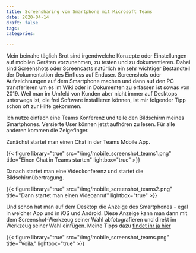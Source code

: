 ```yaml
---
title: Screensharing vom Smartphone mit Microsoft Teams
date: 2020-04-14
draft: false
tags: 
categories:

---
```


Mein beinahe täglich Brot sind irgendwelche Konzepte oder Einstellungen auf mobilen Geräten vorzunehmen, zu testen und zu dokumentieren. Dabei sind Screenshots oder Screencasts natürlich ein sehr wichtiger Bestandteil der Dokumentation des Einfluss auf Enduser. Screenshots oder Aufzeichnungen auf dem Smartphone machen und dann auf den PC transferieren um es im Wiki oder in Dokumenten zu erfassen ist sowas von 2019. Weil man im Umfeld von Kunden aber nicht immer auf Desktops unterwegs ist, die frei Software installieren können, ist mir folgender Tipp schon oft zur Hilfe gekommen.

Ich nutze einfach eine Teams Konferenz und teile den Bildschirm meines Smartphones. Versierte User können jetzt aufhören zu lesen. Für alle anderen kommen die Zeigefinger.

Zunächst startet man einen Chat in der Teams Mobile App.

{{< figure library="true" src="/img/mobile_screenshot_teams1.png" title="Einen Chat in Teams starten" lightbox="true" >}}

Danach startet man eine Videokonferenz und startet die Bildschirmübertragung.

{{< figure library="true" src="/img/mobile_screenshot_teams2.png" title="Dann startet man einen Videoanruf" lightbox="true" >}}

Und schon hat man auf dem Desktop die Anzeige des Smartphones - egal in welcher App und in iOS und Android. Diese Anzeige kann man dann mit dem Screenshot-Werkzeug seiner Wahl abfotografieren und direkt im Werkzeug seiner Wahl einfügen. Meine Tipps dazu [findet ihr ja hier](https://philipbuechler.ch/post/productivity-apps/)

{{< figure library="true" src="/img/mobile_screenshot_teams.png" title="Voila." lightbox="true" >}}
